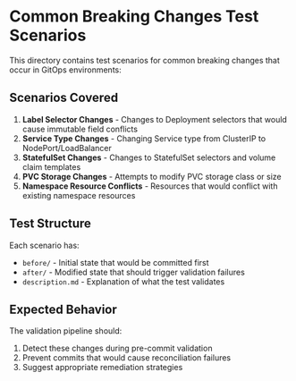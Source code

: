 # Common Breaking Changes Test Scenarios

This directory contains test scenarios for common breaking changes that occur in GitOps environments:

## Scenarios Covered

1. **Label Selector Changes** - Changes to Deployment selectors that would cause immutable field conflicts
2. **Service Type Changes** - Changing Service type from ClusterIP to NodePort/LoadBalancer
3. **StatefulSet Changes** - Changes to StatefulSet selectors and volume claim templates
4. **PVC Storage Changes** - Attempts to modify PVC storage class or size
5. **Namespace Resource Conflicts** - Resources that would conflict with existing namespace resources

## Test Structure

Each scenario has:
- `before/` - Initial state that would be committed first
- `after/` - Modified state that should trigger validation failures
- `description.md` - Explanation of what the test validates

## Expected Behavior

The validation pipeline should:
1. Detect these changes during pre-commit validation
2. Prevent commits that would cause reconciliation failures
3. Suggest appropriate remediation strategies